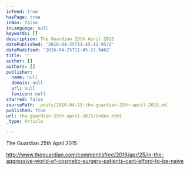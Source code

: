 ```yaml
---
inFeed: true
hasPage: true
inNav: false
inLanguage: null
keywords: []
description: The Guardian 25th April 2015
datePublished: '2016-04-25T11:45:42.957Z'
dateModified: '2016-04-25T11:45:23.946Z'
title: ''
author: []
authors: []
publisher:
  name: null
  domain: null
  url: null
  favicon: null
starred: false
sourcePath: _posts/2016-04-25-the-guardian-25th-april-2015.md
published: true
url: the-guardian-25th-april-2015/index.html
_type: Article

---
```

The Guardian 25th April 2015

http://www.theguardian.com/commentisfree/2016/apr/25/in-the-aggressive-world-of-cosmetic-surgery-patients-cant-afford-to-be-naive